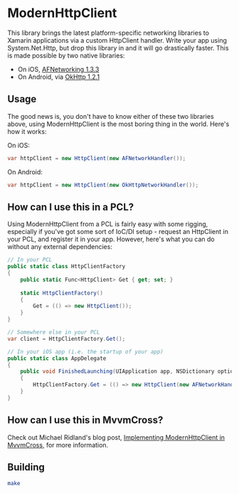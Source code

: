 ModernHttpClient
================

This library brings the latest platform-specific networking libraries to Xamarin applications via a custom HttpClient handler. Write your app using System.Net.Http, but drop this library in and it will go drastically faster. This is made possible by two native libraries:

* On iOS, [AFNetworking 1.3.3](http://afnetworking.com/)
* On Android, via [OkHttp 1.2.1](http://square.github.io/okhttp/)

## Usage

The good news is, you don't have to know either of these two libraries above, using ModernHttpClient is the most boring thing in the world. Here's how it works:

On iOS:

```cs
var httpClient = new HttpClient(new AFNetworkHandler());
```

On Android:

```cs
var httpClient = new HttpClient(new OkHttpNetworkHandler());
```

## How can I use this in a PCL?

Using ModernHttpClient from a PCL is fairly easy with some rigging, especially if you've got some sort of IoC/DI setup - request an HttpClient in your PCL, and register it in your app. However, here's what you can do without any external dependencies:

```cs
// In your PCL
public static class HttpClientFactory 
{
    public static Func<HttpClient> Get { get; set; }
    
    static HttpClientFactory()
    {
        Get = (() => new HttpClient());
    }
}

// Somewhere else in your PCL
var client = HttpClientFactory.Get();

// In your iOS app (i.e. the startup of your app)
public static class AppDelegate
{
    public void FinishedLaunching(UIApplication app, NSDictionary options)
    {
        HttpClientFactory.Get = (() => new HttpClient(new AFNetworkHandler()));
    }
}
```

## How can I use this in MvvmCross?

Check out Michael Ridland's blog post, [Implementing ModernHttpClient in MvvmCross](http://www.michaelridland.com/mobile/implementing-modernhttpclient-in-mvvmcross/), for more information.

## Building

```sh
make
```
